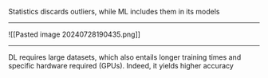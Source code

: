 
Statistics discards outliers, while ML includes them in its models

---

![[Pasted image 20240728190435.png]]

---

DL requires large datasets, which also entails longer training times and specific hardware required (GPUs). Indeed, it yields higher accuracy

